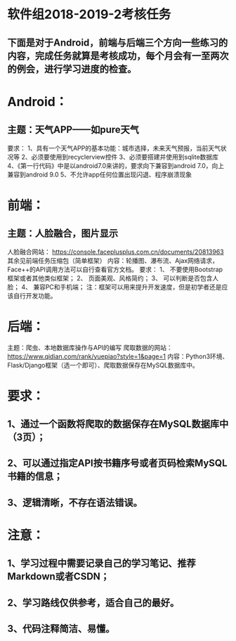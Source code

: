 # 软件组2018-2019-2考核任务
## 下面是对于Android，前端与后端三个方向一些练习的内容，完成任务就算是考核成功，每个月会有一至两次的例会，进行学习进度的检查。
# Android：
## 主题：天气APP——如pure天气
要求：
1、具有一个天气APP的基本功能：城市选择，未来天气预报，当前天气状况等
2、必须要使用到recyclerview控件
3、必须要搭建并使用到sqlite数据库
4、《第一行代码》中是以android7.0来讲的，要求向下兼容到android 7.0，向上兼容到android 9.0
5、不允许app任何位置出现闪退、程序崩溃现象
# 前端：
## 主题：人脸融合，图片显示
人脸融合网站：
https://console.faceplusplus.com.cn/documents/20813963
其余见前端任务压缩包（简单框架）
内容：轮播图、瀑布流、Ajax网络请求，Face++的API调用方法可以自行查看官方文档。
要求：
1、	不要使用Bootstrap框架或者其他类似框架；
2、	页面美观、风格简约；
3、	可以判断是否包含人脸；
4、	兼容PC和手机端；
注：框架可以用来提升开发速度，但是初学者还是应该自行开发功能。
# 后端：
主题：爬虫、本地数据库操作与API的编写
爬取数据的网站：https://www.qidian.com/rank/yuepiao?style=1&page=1
内容：Python3环境、Flask/Django框架（选一个即可）、爬取数据保存在MySQL数据库中。
# 要求：
## 1、通过一个函数将爬取的数据保存在MySQL数据库中（3页）；
## 2、可以通过指定API按书籍序号或者页码检索MySQL书籍的信息；
## 3、逻辑清晰，不存在语法错误。


# 注意：
## 1、学习过程中需要记录自己的学习笔记、推荐Markdown或者CSDN；
## 2、学习路线仅供参考，适合自己的最好。
## 3、代码注释简洁、易懂。
